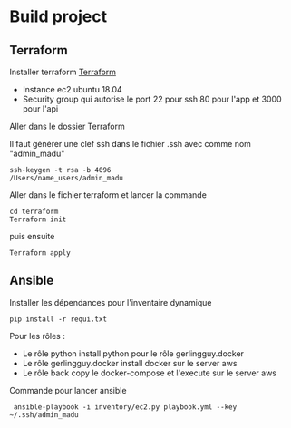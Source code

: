 # Build project

## Terraform

Installer terraform [Terraform](https://www.terraform.io/downloads.html)

- Instance ec2 ubuntu 18.04
- Security group qui autorise le port 22 pour ssh 80 pour l'app et 3000 pour l'api

Aller dans le dossier Terraform

Il faut générer une clef ssh dans le fichier .ssh avec comme nom "admin_madu"

```
ssh-keygen -t rsa -b 4096
/Users/name_users/admin_madu
```

Aller dans le fichier terraform et lancer la commande 

```
cd terraform
Terraform init
```

puis ensuite 

```
Terraform apply
```

## Ansible

Installer les dépendances pour l'inventaire dynamique

```
pip install -r requi.txt
```

Pour les rôles :
- Le rôle python install python pour le rôle gerlingguy.docker
- Le rôle gerlingguy.docker install docker sur le server aws
- Le rôle back copy le docker-compose et l'execute sur le server aws

Commande pour lancer ansible
```
 ansible-playbook -i inventory/ec2.py playbook.yml --key ~/.ssh/admin_madu
```
